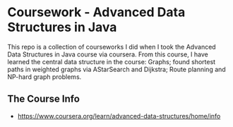 # Coursework - Advanced Data Structures in Java

This repo is a collection of courseworks I did when I took the Advanced Data Structures in Java course via coursera. From this course, I have learned the central data structure in the course: Graphs; found shortest paths in weighted graphs via AStarSearch and Dijkstra; Route planning and NP-hard graph problems.

## The Course Info
- https://www.coursera.org/learn/advanced-data-structures/home/info